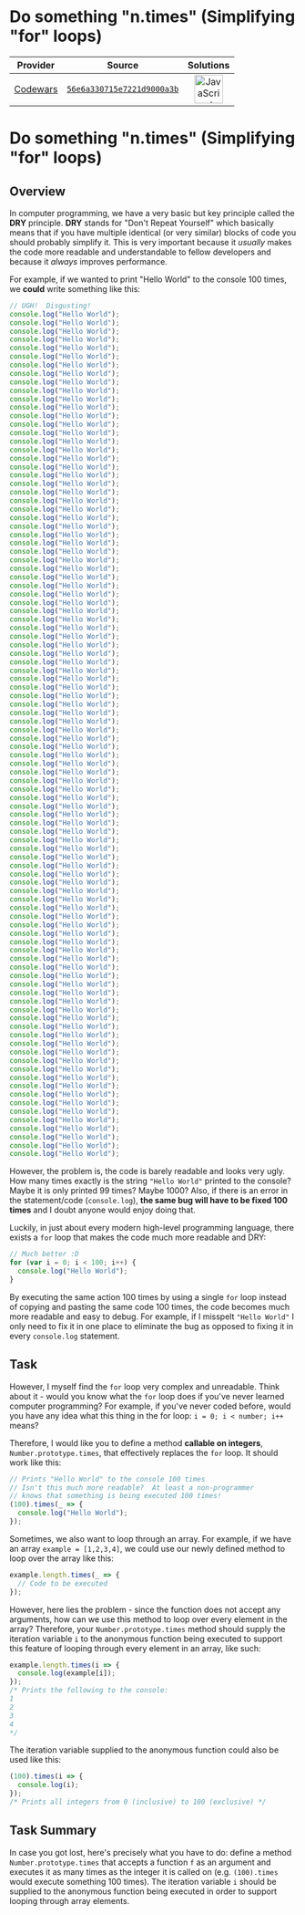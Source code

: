 [_metadata_:generated]: - "true"

# Do something "n.times" (Simplifying "for" loops)

<!-- INFO TABLE BEGIN -->

| Provider                                        | Source                                                                               | Solutions                                                                                                                                                    |
| :---------------------------------------------: | :----------------------------------------------------------------------------------: | :----------------------------------------------------------------------------------------------------------------------------------------------------------: |
| [Codewars](../../../docs/providers/Codewars.md) | [`56e6a330715e7221d9000a3b`](https://www.codewars.com/kata/56e6a330715e7221d9000a3b) | [<img src="https://res.cloudinary.com/rascaltwo/image/upload/v1631924076/javascript_ehszr7.svg" alt="JavaScript" title="JavaScript" width="50" />](solve.js) |

<!-- INFO TABLE END -->

# Do something "n.times" (Simplifying "for" loops)

## Overview

In computer programming, we have a very basic but key principle called the **DRY** principle.  **DRY** stands for "Don't Repeat Yourself" which basically means that if you have multiple identical (or very similar) blocks of code you should probably simplify it.  This is very important because it *usually* makes the code more readable and understandable to fellow developers and because it *always* improves performance.

For example, if we wanted to print "Hello World" to the console 100 times, we **could** write something like this:

```javascript
// UGH!  Disgusting!
console.log("Hello World");
console.log("Hello World");
console.log("Hello World");
console.log("Hello World");
console.log("Hello World");
console.log("Hello World");
console.log("Hello World");
console.log("Hello World");
console.log("Hello World");
console.log("Hello World");
console.log("Hello World");
console.log("Hello World");
console.log("Hello World");
console.log("Hello World");
console.log("Hello World");
console.log("Hello World");
console.log("Hello World");
console.log("Hello World");
console.log("Hello World");
console.log("Hello World");
console.log("Hello World");
console.log("Hello World");
console.log("Hello World");
console.log("Hello World");
console.log("Hello World");
console.log("Hello World");
console.log("Hello World");
console.log("Hello World");
console.log("Hello World");
console.log("Hello World");
console.log("Hello World");
console.log("Hello World");
console.log("Hello World");
console.log("Hello World");
console.log("Hello World");
console.log("Hello World");
console.log("Hello World");
console.log("Hello World");
console.log("Hello World");
console.log("Hello World");
console.log("Hello World");
console.log("Hello World");
console.log("Hello World");
console.log("Hello World");
console.log("Hello World");
console.log("Hello World");
console.log("Hello World");
console.log("Hello World");
console.log("Hello World");
console.log("Hello World");
console.log("Hello World");
console.log("Hello World");
console.log("Hello World");
console.log("Hello World");
console.log("Hello World");
console.log("Hello World");
console.log("Hello World");
console.log("Hello World");
console.log("Hello World");
console.log("Hello World");
console.log("Hello World");
console.log("Hello World");
console.log("Hello World");
console.log("Hello World");
console.log("Hello World");
console.log("Hello World");
console.log("Hello World");
console.log("Hello World");
console.log("Hello World");
console.log("Hello World");
console.log("Hello World");
console.log("Hello World");
console.log("Hello World");
console.log("Hello World");
console.log("Hello World");
console.log("Hello World");
console.log("Hello World");
console.log("Hello World");
console.log("Hello World");
console.log("Hello World");
console.log("Hello World");
console.log("Hello World");
console.log("Hello World");
console.log("Hello World");
console.log("Hello World");
console.log("Hello World");
console.log("Hello World");
console.log("Hello World");
console.log("Hello World");
console.log("Hello World");
console.log("Hello World");
console.log("Hello World");
console.log("Hello World");
console.log("Hello World");
console.log("Hello World");
console.log("Hello World");
console.log("Hello World");
console.log("Hello World");
console.log("Hello World");
console.log("Hello World");
```

However, the problem is, the code is barely readable and looks very ugly.  How many times exactly is the string ```"Hello World"``` printed to the console?  Maybe it is only printed 99 times?  Maybe 1000?  Also, if there is an error in the statement/code (```console.log```), **the same bug will have to be fixed 100 times** and I doubt anyone would enjoy doing that.

Luckily, in just about every modern high-level programming language, there exists a ```for``` loop that makes the code much more readable and DRY:

```javascript
// Much better :D
for (var i = 0; i < 100; i++) {
  console.log("Hello World");
}
```

By executing the same action 100 times by using a single ```for``` loop instead of copying and pasting the same code 100 times, the code becomes much more readable and easy to debug.  For example, if I misspelt ```"Hello World"``` I only need to fix it in one place to eliminate the bug as opposed to fixing it in every ```console.log``` statement.

## Task

However, I myself find the ```for``` loop very complex and unreadable.  Think about it - would you know what the ```for``` loop does if you've never learned computer programming?  For example, if you've never coded before, would you have any idea what this thing in the for loop: ```i = 0; i < number; i++``` means?

Therefore, I would like you to define a method **callable on integers**, ```Number.prototype.times```, that effectively replaces the ```for``` loop.  It should work like this:

```javascript
// Prints "Hello World" to the console 100 times
// Isn't this much more readable?  At least a non-programmer
// knows that something is being executed 100 times!
(100).times(_ => {
  console.log("Hello World");
});
```

Sometimes, we also want to loop through an array.  For example, if we have an array ```example = [1,2,3,4]```, we could use our newly defined method to loop over the array like this:

```javascript
example.length.times(_ => {
  // Code to be executed
});
```

However, here lies the problem - since the function does not accept any arguments, how can we use this method to loop over every element in the array?  Therefore, your ```Number.prototype.times``` method should supply the iteration variable ```i``` to the anonymous function being executed to support this feature of looping through every element in an array, like such:

```javascript
example.length.times(i => {
  console.log(example[i]);
});
/* Prints the following to the console:
1
2
3
4
*/
```

The iteration variable supplied to the anonymous function could also be used like this:

```javascript
(100).times(i => {
  console.log(i);
});
/* Prints all integers from 0 (inclusive) to 100 (exclusive) */
```

## Task Summary

In case you got lost, here's precisely what you have to do: define a method ```Number.prototype.times``` that accepts a function ```f``` as an argument and executes it as many times as the integer it is called on (e.g. ```(100).times``` would execute something 100 times).  The iteration variable ```i``` should be supplied to the anonymous function being executed in order to support looping through array elements.

